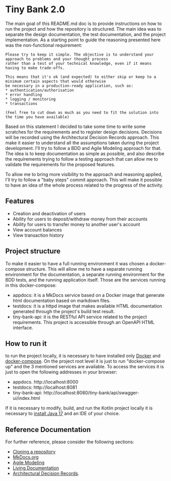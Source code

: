 # Tiny Bank 2.0

The main goal of this README.md doc is to provide instructions on how to run the project and how the repository
is structured. The main idea was to separate the design documentation, the test documentation, and the project
implementation. As a starting point to guide the reasoning presented here was the non-functional requirement:

    Please try to keep it simple. The objective is to understand your approach to problems and your thought process 
    rather than a test of your technical knowledge, even if it means having to make trade-offs.

    This means that it's ok (and expected) to either skip or keep to a minimum certain aspects that would otherwise 
    be necessary in a production-ready application, such as:
    * authentication/authorisation
    * error handling
    * logging / monitoring
    * transactions
    
    (Feel free to cut down as much as you need to fit the solution into the time you have available)

Based on this statement I decided to take some time to write some scratches for the requirements and to register 
design decisions. Decisions will be recorded using the Architectural Decision Records approach. This make it easier to 
understand all the assumptions taken during the project development. I'll try to follow a BDD and Agile Modeling 
approach for that. The idea is to keep documentation as simple as possible, and also describe the requirements trying 
to follow a testing approach that can allow me to validate the requirements for the proposed features.

To allow me to bring more visibility to the approach and reasoning applied, I'll try to follow a "baby steps" commit 
approach. This will make it possible to have an idea of the whole process related to the progress of the activity.

## Features

 - Creation and deactivation of users
 - Ability for users to deposit/withdraw money from their accounts
 - Ability for users to transfer money to another user's account
 - View account balances
 - View transaction history

## Project structure

To make it easier to have a full running environment it was chosen a docker-compose structure. This will allow me to 
have a separate running environment for the documentation, a separate running environment for the BDD tests, and the 
running application itself. Those are the services running in this docker-compose:

 - appdocs: it is a MkDocs service based on a Docker image that generate html documentation based on markdown files.
 - testdocs: it is a httpd image that makes available HTML documentation generated through the project's build test result.
 - tiny-bank-api: it is the RESTful API service related to the project requirements. This project is accessible through an 
OpenAPI HTML interface.

## How to run it

to run the project locally, it is necessary to have installed only [Docker](https://docs.docker.com/engine/install/) and 
[docker-compose](https://docs.docker.com/compose/install/). On the project root level it is just to run "docker-compose up" 
and the 3 mentioned services are available. To access the services it is just to open the following addresses in your 
browser:

 - appdocs. http://localhost:8000
 - testdocs: http://localhost:8081
 - tiny-bank-api: http://localhost:8080/tiny-bank/api/swagger-ui/index.html

If it is necessary to modify, build, and run the Kotlin project locally it is necessary to [install Java 17](https://openjdk.org/projects/jdk/17/) and an IDE of your choice.


## Reference Documentation

For further reference, please consider the following sections:

 * [Cloning a repository](https://docs.github.com/en/repositories/creating-and-managing-repositories/cloning-a-repository)
 * [MkDocs.org](https://www.mkdocs.org/)
 * [Agile Modeling](https://agilemodeling.com/)
 * [Living Documentation](https://serenity-bdd.github.io/docs/reporting/living_documentation)
 * [Architectural Decision Records](https://adr.github.io/).